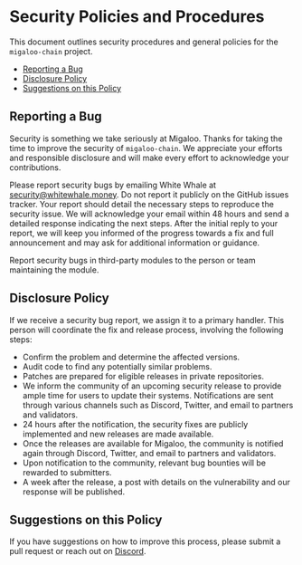 # Security Policies and Procedures
This document outlines security procedures and general policies for the `migaloo-chain` project.
* [Reporting a Bug](#reporting-a-bug)
* [Disclosure Policy](#disclosure-policy)
* [Suggestions on this Policy](#comments-on-this-policy)

## Reporting a Bug
Security is something we take seriously at Migaloo. Thanks for taking the time to improve the security of `migaloo-chain`. 
We appreciate your efforts and responsible disclosure and will make every effort to acknowledge your contributions.

Please report security bugs by emailing White Whale at security@whitewhale.money. Do not report it publicly on the GitHub 
issues tracker. Your report should detail the necessary steps to reproduce the security issue. We will acknowledge your 
email within 48 hours and send a detailed response indicating the next steps. After the initial reply to your report, 
we will keep you informed of the progress towards a fix and full announcement and may ask for additional information or guidance.

Report security bugs in third-party modules to the person or team maintaining the module.

## Disclosure Policy
If we receive a security bug report, we assign it to a primary handler. This person will coordinate the fix and release 
process, involving the following steps:
* Confirm the problem and determine the affected versions.
* Audit code to find any potentially similar problems.
* Patches are prepared for eligible releases in private repositories.
* We inform the community of an upcoming security release to provide ample time for users to update their systems. 
Notifications are sent through various channels such as Discord, Twitter, and email to partners and validators.
* 24 hours after the notification, the security fixes are publicly implemented and new releases are made available.
* Once the releases are available for Migaloo, the community is notified again through Discord, Twitter, and email to partners and validators.
* Upon notification to the community, relevant bug bounties will be rewarded to submitters.
* A week after the release, a post with details on the vulnerability and our response will be published.

## Suggestions on this Policy
If you have suggestions on how to improve this process, please submit a
pull request or reach out on [Discord](https://discord.com/invite/tSxyyCWgYX).